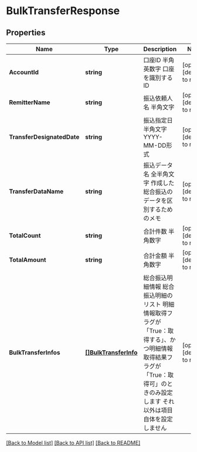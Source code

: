 # BulkTransferResponse

## Properties
Name | Type | Description | Notes
------------ | ------------- | ------------- | -------------
**AccountId** | **string** | 口座ID 半角英数字 口座を識別するID  | [optional] [default to null]
**RemitterName** | **string** | 振込依頼人名 半角文字  | [optional] [default to null]
**TransferDesignatedDate** | **string** | 振込指定日 半角文字 YYYY-MM-DD形式  | [optional] [default to null]
**TransferDataName** | **string** | 振込データ名 全半角文字 作成した総合振込のデータを区別するためのメモ  | [optional] [default to null]
**TotalCount** | **string** | 合計件数 半角数字  | [optional] [default to null]
**TotalAmount** | **string** | 合計金額 半角数字  | [optional] [default to null]
**BulkTransferInfos** | [**[]BulkTransferInfo**](BulkTransferInfo.md) | 総合振込明細情報 総合振込明細のリスト 明細情報取得フラグが「True：取得する」、かつ明細情報取得結果フラグが「True：取得可」のときのみ設定します それ以外は項目自体を設定しません  | [optional] [default to null]

[[Back to Model list]](../README.md#documentation-for-models) [[Back to API list]](../README.md#documentation-for-api-endpoints) [[Back to README]](../README.md)

